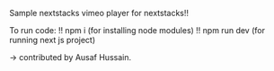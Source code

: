 Sample nextstacks vimeo player for nextstacks!!

To run code:
!! npm i (for installing node modules)
!! npm run dev (for running next js project)

-> contributed by Ausaf Hussain.